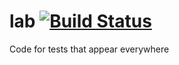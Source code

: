 # lab [![Build Status](https://img.shields.io/travis/domdere/lab.svg?style=flat)](https://travis-ci.org/domdere/lab)

Code for tests that appear everywhere
